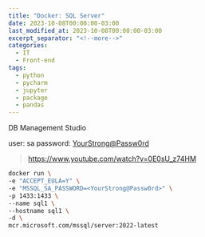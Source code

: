 ```yaml
---
title: "Docker: SQL Server"
date: 2023-10-08T00:00:00-03:00
last_modified_at: 2023-10-08T00:00:00-03:00
excerpt_separator: "<!--more-->"
categories:
  - IT
  - Front-end
tags:
  - python
  - pycharm
  - jupyter
  - package
  - pandas
---
```



DB Management Studio


user: sa
password: <YourStrong@Passw0rd>

> https://www.youtube.com/watch?v=0E0sU_z74HM


```bash
docker run \
-e "ACCEPT_EULA=Y" \
-e "MSSQL_SA_PASSWORD=<YourStrong@Passw0rd>" \
-p 1433:1433 \
--name sql1 \
--hostname sql1 \
-d \
mcr.microsoft.com/mssql/server:2022-latest
```
